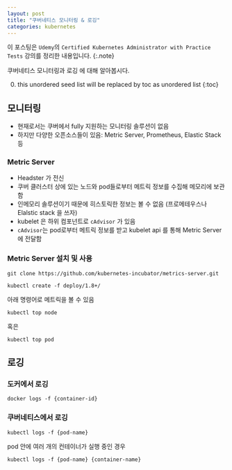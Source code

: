 ```yaml
---
layout: post
title: "쿠버네티스 모니터링 & 로깅"
categories: kubernetes
---
```


이 포스팅은 `Udemy`의 `Certified Kubernetes Administrator with Practice Tests` 강의를 정리한 내용입니다.
{:.note}

쿠버네티스 모니터링과 로깅 에 대해 알아봅시다.

0. this unordered seed list will be replaced by toc as unordered list
{:toc}

## 모니터링

- 현재로서는 쿠버에서 fully 지원하는 모니터링 솔루션이 없음
- 하지만 다양한 오픈소스들이 있음: Metric Server, Prometheus, Elastic Stack 등

### Metric Server

- Headster 가 전신
- 쿠버 클러스터 상에 있는 노드와 pod들로부터 메트릭 정보를 수집해 메모리에 보관함
- 인메모리 솔루션이기 때문에 히스토릭한 정보는 볼 수 없음 (프로메테우스나 Elalstic stack 을 쓰자)
- kubelet 은 하위 컴포넌트로 `cAdvisor` 가 있음
- `cAdvisor`는 pod로부터 메트릭 정보를 받고 kubelet api 를 통해 Metric Server 에 전달함

### Metric Server 설치 및 사용

```
git clone https://github.com/kubernetes-incubator/metrics-server.git

kubectl create -f deploy/1.8+/
```

아래 명령어로 메트릭을 볼 수 있음

```
kubectl top node
```

혹은

```
kubectl top pod
```

## 로깅

### 도커에서 로깅

```
docker logs -f {container-id}
```

### 쿠버네티스에서 로깅

```
kubectl logs -f {pod-name}
```

pod 안에 여러 개의 컨테이너가 실행 중인 경우

```
kubectl logs -f {pod-name} {container-name}
```
